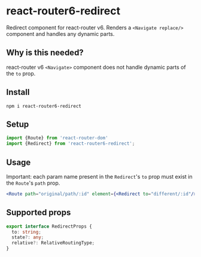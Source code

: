 # react-router6-redirect
Redirect component for react-router v6.
Renders a `<Navigate replace/>` component and handles any dynamic parts.

## Why is this needed?
react-router v6 `<Navigate>` component does not handle dynamic parts of the `to` prop.

## Install
```shell
npm i react-router6-redirect
```

## Setup
```js
import {Route} from 'react-router-dom'
import {Redirect} from 'react-router6-redirect'; 
```

## Usage
Important: each param name present in the `Redirect`'s `to` prop must exist in the `Route`'s `path` prop.
```jsx
<Route path="original/path/:id" element={<Redirect to="different/:id"/>}/>
```

## Supported props
```ts
export interface RedirectProps {
  to: string;
  state?: any;
  relative?: RelativeRoutingType;
}
```
